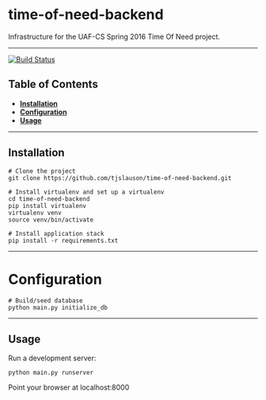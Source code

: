 # time-of-need-backend
Infrastructure for the UAF-CS Spring 2016 Time Of Need project.


----


[![Build Status](https://travis-ci.org/tjslauson/time-of-need-backend.svg?branch=master)](https://travis-ci.org/tjslauson/time-of-need-backend)

## Table of Contents

* **[Installation](#installation)**
* **[Configuration](#configuration)**
* **[Usage](#usage)**


----


## Installation

```
# Clone the project
git clone https://github.com/tjslauson/time-of-need-backend.git

# Install virtualenv and set up a virtualenv
cd time-of-need-backend
pip install virtualenv
virtualenv venv
source venv/bin/activate

# Install application stack
pip install -r requirements.txt
```


----


# Configuration

```
# Build/seed database
python main.py initialize_db
```


----


## Usage
Run a development server:

```
python main.py runserver
```

Point your browser at localhost:8000

